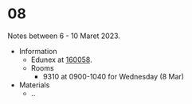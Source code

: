 # 08
Notes between 6 - 10 Maret 2023.

- Information
  + Edunex at [160058](https://edunex.itb.ac.id/courses/45997/preview/160058).
  + Rooms
    - 9310 at 0900-1040 for Wednesday (8 Mar)
- Materials
  + ..
